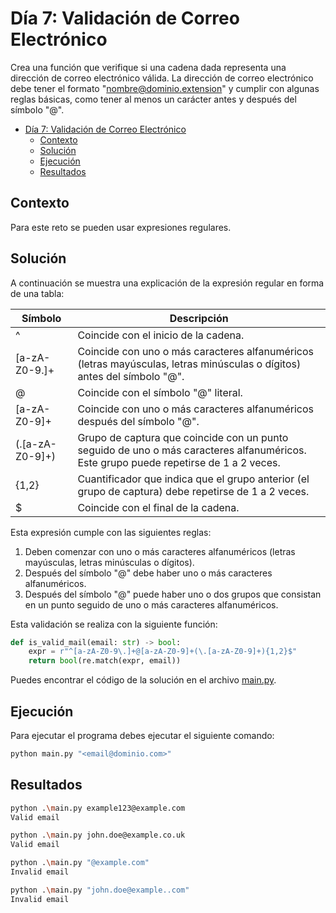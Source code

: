 # Día 7: Validación de Correo Electrónico

Crea una función que verifique si una cadena dada representa una dirección de correo electrónico válida. La dirección de correo electrónico debe tener el formato "<nombre@dominio.extension>" y cumplir con algunas reglas básicas, como tener al menos un carácter antes y después del símbolo "@".

- [Día 7: Validación de Correo Electrónico](#día-7-validación-de-correo-electrónico)
  - [Contexto](#contexto)
  - [Solución](#solución)
  - [Ejecución](#ejecución)
  - [Resultados](#resultados)

## Contexto

Para este reto se pueden usar expresiones regulares.

## Solución

A continuación se muestra una explicación de la expresión regular en forma de una tabla:

| Símbolo          | Descripción                                                                                                                          |
| ---------------- | ------------------------------------------------------------------------------------------------------------------------------------ |
| ^                | Coincide con el inicio de la cadena.                                                                                                 |
| [a-zA-Z0-9\.]+   | Coincide con uno o más caracteres alfanuméricos (letras mayúsculas, letras minúsculas o dígitos) antes del símbolo "@".              |
| @                | Coincide con el símbolo "@" literal.                                                                                                 |
| [a-zA-Z0-9]+     | Coincide con uno o más caracteres alfanuméricos después del símbolo "@".                                                             |
| (\.[a-zA-Z0-9]+) | Grupo de captura que coincide con un punto seguido de uno o más caracteres alfanuméricos. Este grupo puede repetirse de 1 a 2 veces. |
| {1,2}            | Cuantificador que indica que el grupo anterior (el grupo de captura) debe repetirse de 1 a 2 veces.                                  |
| $                | Coincide con el final de la cadena.                                                                                                  |

Esta expresión cumple con las siguientes reglas:

1. Deben comenzar con uno o más caracteres alfanuméricos (letras mayúsculas, letras minúsculas o dígitos).
2. Después del símbolo "@" debe haber uno o más caracteres alfanuméricos.
3. Después del símbolo "@" puede haber uno o dos grupos que consistan en un punto seguido de uno o más caracteres alfanuméricos.

Esta validación se realiza con la siguiente función:

```python
def is_valid_mail(email: str) -> bool:
    expr = r"^[a-zA-Z0-9\.]+@[a-zA-Z0-9]+(\.[a-zA-Z0-9]+){1,2}$"
    return bool(re.match(expr, email))
```

Puedes encontrar el código de la solución en el archivo [main.py](main.py).

## Ejecución

Para ejecutar el programa debes ejecutar el siguiente comando:

```bash
python main.py "<email@dominio.com>"
```

## Resultados

```bash
python .\main.py example123@example.com
Valid email
```

```bash
python .\main.py john.doe@example.co.uk
Valid email
```

```bash
python .\main.py "@example.com"
Invalid email
```

```bash
python .\main.py "john.doe@example..com"
Invalid email
```
